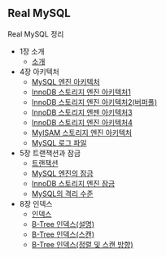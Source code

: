 ## Real MySQL

Real MySQL 정리

- 1장 소개
    - [소개](./1장/1-1.md)
- 4장 아키텍처
    - [MySQL 엔진 아키텍처](./4장/4-1.md)
    - [InnoDB 스토리지 엔진 아키텍처1](./4장/4-2.md)
    - [InnoDB 스토리지 엔진 아키텍처2(버퍼풀)](./4장/4-3.md)
    - [InnoDB 스토리지 엔젠 아키텍처3](./4장/4-4.md)
    - [InnoDB 스토리지 엔진 아키텍처4](./4장/4-5.md)
    - [MyISAM 스토리지 엔진 아키텍처](./4장/4-6.md)
    - [MySQL 로그 파일](./4장/4-7.md)
- 5장 트랜잭션과 잠금
    - [트랜잭션](./5장/5-1.md)
    - [MySQL 엔진의 잠금](./5장/5-2.md)
    - [InnoDB 스토리지 엔진 잠금](./5장/5-3.md)
    - [MySQL의 격리 수준](./5장/5-4.md)
- 8장 인덱스
    - [인덱스](./8장/8-1.md)
    - [B-Tree 인덱스(설명)](./8장/8-2.md)
    - [B-Tree 인덱스(스캔)](./8장/8-3.md)
    - [B-Tree 인덱스(정렬 및 스캔 방향)](./8장/8-4.md)